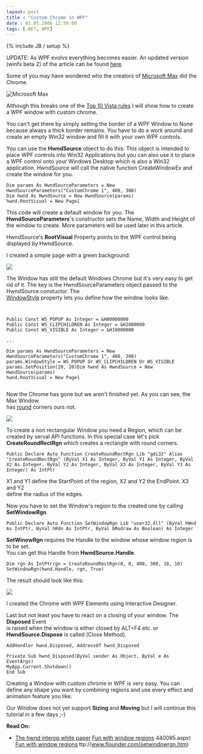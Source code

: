 ```yaml
---
layout: post
title : "Custom Chrome in WPF"
date : 01.05.2006 12:50:00
tags: [.NET, WPF]
---
```

{% include JB / setup %}

UPDATE: As WPF evolvs everything becomes easier. An updated version (winfx beta 2) of the article can be found [here](/forums/blogs/janm/archive/2006/06/19).

Some of you may have wondered who the creators of [Microsoft Max](http://www.microsoft.com/max/) did the Chrome.

![Microsoft Max](http://www.microsoft.com/max/images/screen_sharing.jpg)

Although this breaks one of the [Top 10 Vista rules](http://msdn.microsoft.com/library/en-us/UxGuide/UXGuide/Resources/TopRules/T%20opRules.asp) I will show how to create a WPF window with custom chrome.

You can't get there by simply setting the border of a WPF Window to None because always a thick border remains. You have to do a work around and create an empty Win32 window and fill it with your own WPF controls.

You can use the <strong>HwndSource</strong> object to do this. This object is intended to place WPF controls into Win32 Applications but you can also use it to place a WPF control onto your Windows Desktop which is also a Win32 application. HwndSource will call the native function CreateWindowEx and create the window for you.

````
Dim params As HwndSourceParameters = New HwndSourceParameters("CustomChrome 1", 400, 300)  
Dim hwnd As HwndSource = New HwndSource(params)  
hwnd.RootVisual = New Page1
````

This code will create a default window for you. The <strong>HwndSourceParameters</strong>'s constructor sets the Name, Width and Height of the window to create. More parameters will be used later in this article.

HwndSource's <strong>RootVisual</strong> Property points to the WPF control being displayed by HwndSource.

I created a simple page with a green background:

![](http://www.dev-jc-vb.de/dev-jc-vb/Articles/Blog/WPF/CustomChrome1.PNG)

The Window has still the default Windows Chrome but it's very easy to get rid of it. The key is the HwndSourceParameters object passed to the HwndSource constuctor. The   
[WindowStyle](http://msdn.microsoft.com/library/en-us/winui/winui/WindowsUserInterface/Windowing/Windows/WindowReference/WindowStyles.asp) property lets you define how the window looks like.

````
 

Public Const WS_POPUP As Integer = &H80000000  
Public Const WS_CLIPCHILDREN As Integer = &H2000000  
Public Const WS_VISIBLE As Integer = &H10000000

...

Dim params As HwndSourceParameters = New HwndSourceParameters("CustomChrome 1", 400, 300)  
params.WindowStyle = WS_POPUP Or WS_CLIPCHILDREN Or WS_VISIBLE  
params.SetPosition(20, 20)Dim hwnd As HwndSource = New HwndSource(params)  
hwnd.RootVisual = New Page1


````  

Now the Chrome has gone but we aren't finished yet. As you can see, the Max Window  
has <u>round</u> corners ours not.

![](http://www.dev-jc-vb.de/dev-jc-vb/Articles/Blog/WPF/CustomChrome2.PNG)

To create a non rectangular Window you need a Region, which can be created by serval API functions. In this special case let's pick <strong>CreateRoundRectRgn</strong> which creates a rectangle with round corners.

````
Public Declare Auto Function CreateRoundRectRgn Lib "gdi32" Alias "CreateRoundRectRgn" (ByVal X1 As Integer, ByVal Y1 As Integer, ByVal X2 As Integer, ByVal Y2 As Integer, ByVal X3 As Integer, ByVal Y3 As Integer) As IntPtr
````

X1 and Y1 define the StartPoint of the region, X2 and Y2 the EndPoint. X3 and Y2  
define the radius of the edges.

Now you have to set the Window's region to the created one by calling <strong>SetWindowRgn</strong>.

````
Public Declare Auto Function SetWindowRgn Lib "user32.dll" (ByVal hWnd As IntPtr, ByVal hRdn As IntPtr, ByVal bRedraw As Boolean) As Integer
````

<strong>SetWinowRgn</strong> requires the Handle to the window whose window region is to be set.  
You can get this Handle from <strong>HwndSource.Handle</strong>.

````
Dim rgn As IntPtrrgn = CreateRoundRectRgn(0, 0, 400, 300, 10, 10)  
SetWindowRgn(hwnd.Handle, rgn, True)
````

The result should look like this:

![](http://www.dev-jc-vb.de/dev-jc-vb/Articles/Blog/WPF/CustomChrome3.PNG)

I created the Chrome with WPF Elements using Interactive Designer.

Last but not least you have to react on a closing of your window. The <strong>Disposed</strong> Event  
is raised when the window is either closed by ALT+F4 etc. or <strong>HwndSource.Dispose</strong> is called (Close Method).

````
AddHandler hwnd.Disposed, AddressOf hwnd_Disposed  

Private Sub hwnd_Disposed(ByVal sender As Object, ByVal e As EventArgs)  
MyApp.Current.Shutdown()  
End Sub
````

Creating a Window with custom chrome in WPF is very easy. You can define any shape you want by combining regions and use every effect and animation feature you like.

Our Window does not yet support <strong>Sizing </strong>and <strong>Moving</strong> but I will continue this tutorial in a few days ;-)

<strong>Read On:</strong>

*   [The hwnd interop white paper](http://blogs.msdn.com/nickkramer/archive/2005/07/18/440085.aspx) 
[Fun with window regions](http://www.flounder.com/setwindowrgn.htm)
440085.aspx) 
[Fun with window regions](http://www.flounder.com/setwindowrgn.htm)
ttp://www.flounder.com/setwindowrgn.htm)
